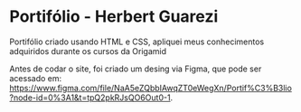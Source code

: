 # Portifólio - Herbert Guarezi

Portifólio criado usando HTML e CSS, apliquei meus conhecimentos adquiridos durante os cursos da Origamid

Antes de codar o site, foi criado um desing via Figma, que pode ser acessado em: https://www.figma.com/file/NaA5eZQbbIAwqZT0eWegXn/Portif%C3%B3lio?node-id=0%3A1&t=tpQ2pkRJsQO6Out0-1.
